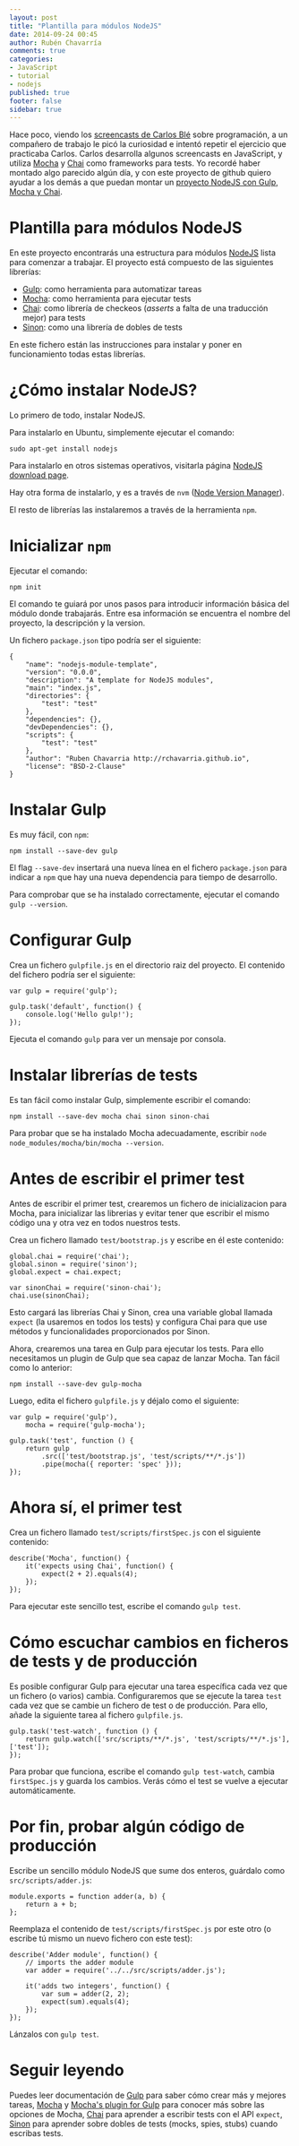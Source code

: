 ```yaml
---
layout: post
title: "Plantilla para módulos NodeJS"
date: 2014-09-24 00:45
author: Rubén Chavarría
comments: true
categories: 
- JavaScript
- tutorial
- nodejs
published: true
footer: false
sidebar: true
---
```


Hace poco, viendo los [screencasts de Carlos Blé]
sobre programación, a un compañero de trabajo le picó la curiosidad e
intentó repetir el ejercicio que practicaba Carlos. Carlos desarrolla algunos
screencasts en JavaScript, y utiliza [Mocha] y [Chai] como frameworks para tests.
Yo recordé haber montado algo parecido algún día, y con este proyecto de github
quiero ayudar a los demás a que puedan montar un [proyecto NodeJS con Gulp, Mocha y Chai].

<!-- more -->

# Plantilla para módulos NodeJS

En este proyecto encontrarás una estructura para módulos [NodeJS] lista
para comenzar a trabajar. El proyecto está compuesto de las siguientes
librerías:

- [Gulp]: como herramienta para automatizar tareas
- [Mocha]: como herramienta para ejecutar tests
- [Chai]: como librería de checkeos (*asserts* a falta de una traducción mejor)
para tests
- [Sinon]: como una librería de dobles de tests

En este fichero están las instrucciones para instalar y poner en funcionamiento
todas estas librerías.

# ¿Cómo instalar NodeJS?

Lo primero de todo, instalar NodeJS. 

Para instalarlo en Ubuntu, simplemente ejecutar el comando:

    sudo apt-get install nodejs

Para instalarlo en otros sistemas operativos, visitarla página
[NodeJS download page].

Hay otra forma de instalarlo, y es a través de `nvm` ([Node Version Manager]).

El resto de librerías las instalaremos a través de la herramienta `npm`.

# Inicializar `npm`

Ejecutar el comando:

    npm init

El comando te guiará por unos pasos para introducir información básica del módulo
donde trabajarás. Entre esa información se encuentra el nombre del proyecto,
la descripción y la version.

Un fichero `package.json` tipo podría ser el siguiente:

    {
        "name": "nodejs-module-template",
        "version": "0.0.0",
        "description": "A template for NodeJS modules",
        "main": "index.js",
        "directories": {
            "test": "test"
        },
        "dependencies": {},
        "devDependencies": {},
        "scripts": {
            "test": "test"
        },
        "author": "Ruben Chavarria http://rchavarria.github.io",
        "license": "BSD-2-Clause"
    }


# Instalar Gulp

Es muy fácil, con `npm`:

    npm install --save-dev gulp

El flag `--save-dev` insertará una nueva línea en el fichero `package.json` para
indicar a `npm` que hay una nueva dependencia para tiempo de desarrollo.

Para comprobar que se ha instalado correctamente, ejecutar el comando 
`gulp --version`.

# Configurar Gulp

Crea un fichero `gulpfile.js` en el directorio raiz del proyecto. El contenido
del fichero podría ser el siguiente:

    var gulp = require('gulp');

    gulp.task('default', function() {
        console.log('Hello gulp!');
    });

Ejecuta el comando `gulp` para ver un mensaje por consola.

# Instalar librerías de tests

Es tan fácil como instalar Gulp, simplemente escribir el comando:

    npm install --save-dev mocha chai sinon sinon-chai

Para probar que se ha instalado Mocha adecuadamente, escribir
`node node_modules/mocha/bin/mocha --version`.

# Antes de escribir el primer test

Antes de escribir el primer test, crearemos un fichero de inicializacion para
Mocha, para inicializar las librerias y evitar tener que escribir el mismo 
código una y otra vez en todos nuestros tests.

Crea un fichero llamado `test/bootstrap.js` y escribe en él este contenido:

    global.chai = require('chai');
    global.sinon = require('sinon');
    global.expect = chai.expect;

    var sinonChai = require('sinon-chai');
    chai.use(sinonChai);

Esto cargará las librerías Chai y Sinon, crea una variable global llamada
`expect` (la usaremos en todos los tests) y configura Chai para que use métodos
y funcionalidades proporcionados por Sinon.

Ahora, crearemos una tarea en Gulp para ejecutar los tests. Para ello necesitamos
un plugin de Gulp que sea capaz de lanzar Mocha. Tan fácil como lo anterior:

    npm install --save-dev gulp-mocha

Luego, edita el fichero `gulpfile.js` y déjalo como el siguiente:

    var gulp = require('gulp'),
        mocha = require('gulp-mocha');

    gulp.task('test', function () {
        return gulp
            .src(['test/bootstrap.js', 'test/scripts/**/*.js'])
            .pipe(mocha({ reporter: 'spec' }));
    });

# Ahora sí, el primer test

Crea un fichero llamado `test/scripts/firstSpec.js` con el siguiente contenido:

    describe('Mocha', function() {
        it('expects using Chai', function() {
            expect(2 + 2).equals(4);
        });
    });

Para ejecutar este sencillo test, escribe el comando `gulp test`.

# Cómo escuchar cambios en ficheros de tests y de producción

Es posible configurar Gulp para ejecutar una tarea específica cada vez que un
fichero (o varios) cambia. Configuraremos que se ejecute la tarea `test` cada
vez que se cambie un fichero de test o de producción. Para ello, añade la 
siguiente tarea al fichero `gulpfile.js`.

    gulp.task('test-watch', function () {
        return gulp.watch(['src/scripts/**/*.js', 'test/scripts/**/*.js'], ['test']);
    });

Para probar que funciona, escribe el comando `gulp test-watch`, cambia `firstSpec.js`
y guarda los cambios. Verás cómo el test se vuelve a ejecutar automáticamente.

# Por fin, probar algún código de producción

Escribe un sencillo módulo NodeJS que sume dos enteros, guárdalo como 
`src/scripts/adder.js`:

    module.exports = function adder(a, b) {
        return a + b;
    };

Reemplaza el contenido de `test/scripts/firstSpec.js` por este otro (o escribe
tú mismo un nuevo fichero con este test):

    describe('Adder module', function() {
        // imports the adder module
        var adder = require('../../src/scripts/adder.js');

        it('adds two integers', function() {
            var sum = adder(2, 2);
            expect(sum).equals(4);
        });
    });

Lánzalos con `gulp test`.

# Seguir leyendo

Puedes leer documentación de [Gulp] para saber cómo crear más y mejores tareas,
[Mocha] y [Mocha's plugin for Gulp] para conocer más sobre las opciones de Mocha,
[Chai] para aprender a escribir tests con el API `expect`, [Sinon] para aprender 
sobre dobles de tests (mocks, spies, stubs) cuando escribas tests.

[screencasts de Carlos Blé]: http://www.carlosble.com/screencasts/es/
[proyecto NodeJS con Gulp, Mocha y Chai]: https://github.com/rchavarria/nodejs-module-template/tree/template-ready
[NodeJS]: http://nodejs.org
[Gulp]: http://gulpjs.com
[Mocha]: http://visionmedia.github.io/mocha/
[Mocha's plugin for Gulp]: https://github.com/sindresorhus/gulp-mocha
[Chai]: http://chaijs.com
[Sinon]: http://cjohansen.no/sinon
[NodeJS download page]: http://nodejs.org/download
[Node Version Manager]: http://carlosazaustre.es/blog/como-instalar-node-js-en-ubuntu

